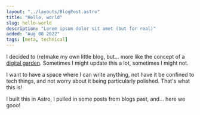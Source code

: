 ```yaml
---
layout: "../layouts/BlogPost.astro"
title: "Hello, world"
slug: hello-world
description: "Lorem ipsum dolor sit amet (but for real)"
added: "Aug 08 2022"
tags: [meta, technical]
---
```


I decided to (re)make my own little blog, but... more like the concept of a [digital garden](https://maggieappleton.com/garden-history). Sometimes I might update this a lot, sometimes I might not.

I want to have a space where I can write anything, not have it be confined to tech things, and not worry about it being particularly polished. That's what this is!

I built this in Astro, I pulled in some posts from blogs past, and... here we gooo!
